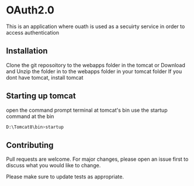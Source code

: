 # OAuth2.0

This is an application where ouath is used as a secuirty service in order to access authentication

## Installation

Clone the git reposoitory to the webapps folder in the tomcat or
Download and Unzip the folder in to the webapps folder in your tomcat folder
If you dont have tomcat, install tomcat

## Starting up tomcat

open the command prompt terminal at tomcat's bin
use the startup command at the bin

```bash
D:\Tomcat8\bin>startup
```
## Contributing
Pull requests are welcome. For major changes, please open an issue first to discuss what you would like to change.

Please make sure to update tests as appropriate.
